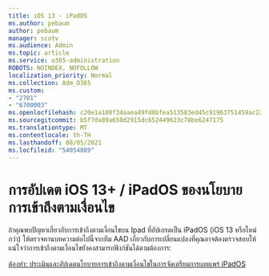```yaml
---
title: iOS 13 - iPadOS
ms.author: pebaum
author: pebaum
manager: scotv
ms.audience: Admin
ms.topic: article
ms.service: o365-administration
ROBOTS: NOINDEX, NOFOLLOW
localization_priority: Normal
ms.collection: Adm_O365
ms.custom:
- "2701"
- "6700003"
ms.openlocfilehash: c20e1a100f34aaea49fd0bfea513583ed45c91963751459ac229a265929f3fd0
ms.sourcegitcommit: b5f7da89a650d2915dc652449623c78be6247175
ms.translationtype: MT
ms.contentlocale: th-TH
ms.lasthandoff: 08/05/2021
ms.locfileid: "54054889"
---
```

# <a name="ios-13--ipados-updates-for-conditional-access-policy"></a>การอัปเดต iOS 13+ / iPadOS ของนโยบายการเข้าถึงตามเงื่อนไข

ถ้าคุณพบปัญหาเกี่ยวกับการเข้าถึงตามเงื่อนไขบน Ipad ที่อัปเกรดเป็น iPadOS (iOS 13 หรือใหม่กว่า) ให้ตรวจทานบทความต่อไปนี้จากทีม AAD เกี่ยวกับการเปลี่ยนแปลงที่คุณอาจต้องตรวจสอบให้แน่ใจว่าการเข้าถึงตามเงื่อนไขยังคงสามารถฟังก์ชันได้ตามต้องการ:

[ต้องทํา: ประเมินและอัปเดตนโยบายการเข้าถึงตามเงื่อนไขในการจัดเตรียมการเผยแพร่ iPadOS](https://support.microsoft.com/help/4521038/action-required-update-conditional-access-policies-for-ipados)
